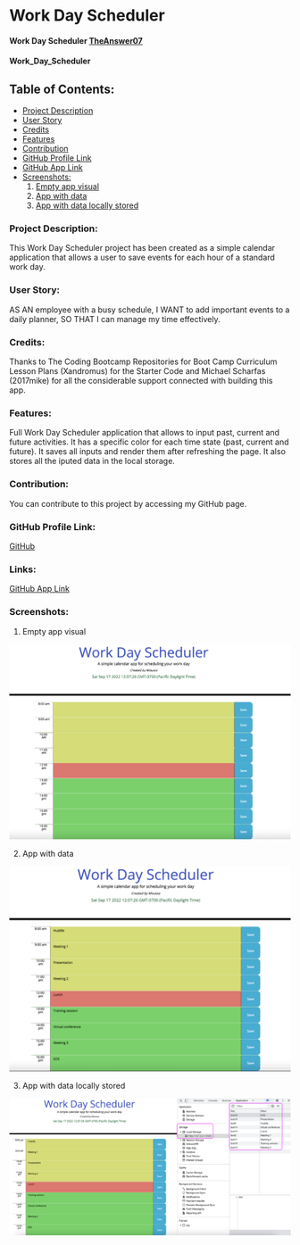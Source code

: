 # Work Day Scheduler


#### Work Day Scheduler  [TheAnswer07](https://github.com/TheAnswer07)

#### Work_Day_Scheduler

## Table of Contents:
* [Project Description](#project-description)
* [User Story](#username)
* [Credits](#credits)
* [Features](#features)
* [Contribution](#contribution)
* [GitHub Profile Link](#github-profile)
* [GitHub App Link](#links)
* [Screenshots:](#screenshots)
    1. [Empty app visual](#Empty-app-visual)
    2. [App with data](#App-with-data)
    3. [App with data locally stored](#App-with-data-locally-stored)



### Project Description:
This Work Day Scheduler project has been created as a simple calendar application that allows a user to save events for each hour of a standard work day. 

### User Story:

AS AN employee with a busy schedule, I WANT to add important events to a daily planner, SO THAT I can manage my time effectively.

### Credits:
Thanks to The Coding Bootcamp Repositories for Boot Camp Curriculum Lesson Plans (Xandromus) for the Starter Code 
and Michael Scharfas (2017mike) for all the considerable support connected with building this app.

### Features:
Full Work Day Scheduler application that allows to input past, current and future activities. 
It has a specific color for each time state (past, current and future).
It saves all inputs and render them after refreshing the page.
It also stores all the iputed data in the local storage.

### Contribution:
You can contribute to this project by accessing my GitHub page.

### GitHub Profile Link:
[GitHub](https://github.com/TheAnswer07)

### Links:
[GitHub App Link](https://theanswer07.github.io/Work_Day_Scheduler/)

### Screenshots:

1. Empty app visual

![Empty app visual](screenshots/Empty%20app%20visual.png "Empty app visual")

2. App with data

![App with data](screenshots/App%20with%20data.png "App with data")

3. App with data locally stored

![App with data locally stored](screenshots/App%20with%20data%20locally%20stored.png "App with data locally stored")


